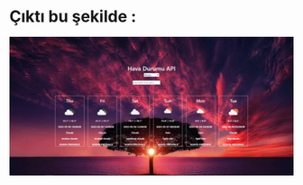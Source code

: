 # Çıktı bu şekilde :

![](../public/Ekran%20g%C3%B6r%C3%BCnt%C3%BCs%C3%BC%202023-05-04%20205730.png)
